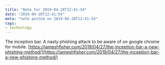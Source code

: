 ```yaml
---
title: "Note for 2019-04-28T12:41:54"
date: "2019-04-28T12:41:54"
meta: "note posted on 2019-04-28T12:41:54"
tags:
- technology
---
```

The inception bar. A nasty phishing attack to be aware of on google chrome for mobile.
[https://jameshfisher.com/2019/04/27/the-inception-bar-a-new-phishing-method/](https://jameshfisher.com/2019/04/27/the-inception-bar-a-new-phishing-method/)
